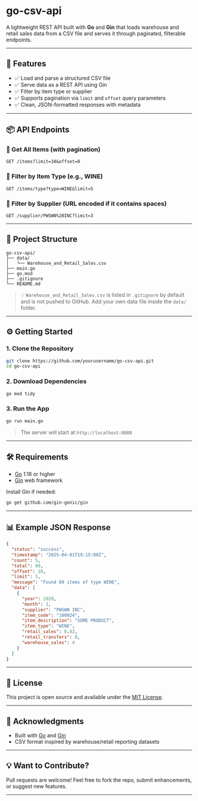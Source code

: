 
# go-csv-api

A lightweight REST API built with **Go** and **Gin** that loads warehouse and retail sales data from a CSV file and serves it through paginated, filterable endpoints.

---

## 🚀 Features

- ✅ Load and parse a structured CSV file  
- ✅ Serve data as a REST API using Gin  
- ✅ Filter by item type or supplier  
- ✅ Supports pagination via `limit` and `offset` query parameters  
- ✅ Clean, JSON-formatted responses with metadata  

---

## 📦 API Endpoints

### 🔹 Get All Items (with pagination)
```
GET /items?limit=10&offset=0
```

### 🔹 Filter by Item Type (e.g., WINE)
```
GET /items/type?type=WINE&limit=5
```

### 🔹 Filter by Supplier (URL encoded if it contains spaces)
```
GET /supplier/PWSWN%20INC?limit=3
```

---

## 📁 Project Structure

```
go-csv-api/
├── data/
│   └── Warehouse_and_Retail_Sales.csv
├── main.go
├── go.mod
├── .gitignore
└── README.md
```

> 💡 `Warehouse_and_Retail_Sales.csv` is listed in `.gitignore` by default and is not pushed to GitHub. Add your own data file inside the `data/` folder.

---

## ⚙️ Getting Started

### 1. Clone the Repository

```bash
git clone https://github.com/yourusername/go-csv-api.git
cd go-csv-api
```

### 2. Download Dependencies

```bash
go mod tidy
```

### 3. Run the App

```bash
go run main.go
```

> The server will start at `http://localhost:8080`

---

## 🛠 Requirements

- [Go](https://golang.org/dl/) 1.18 or higher  
- [Gin](https://github.com/gin-gonic/gin) web framework  

Install Gin if needed:

```bash
go get github.com/gin-gonic/gin
```

---

## 📊 Example JSON Response

```json
{
  "status": "success",
  "timestamp": "2025-04-01T19:15:00Z",
  "count": 5,
  "total": 89,
  "offset": 10,
  "limit": 5,
  "message": "Found 89 items of type WINE",
  "data": [
    {
      "year": 2020,
      "month": 1,
      "supplier": "PWSWN INC",
      "item_code": "100024",
      "item_description": "SOME PRODUCT",
      "item_type": "WINE",
      "retail_sales": 0.82,
      "retail_transfers": 0,
      "warehouse_sales": 4
    }
  ]
}
```

---

## 🧾 License

This project is open source and available under the [MIT License](LICENSE).

---

## 🙌 Acknowledgments

- Built with [Go](https://golang.org/) and [Gin](https://github.com/gin-gonic/gin)  
- CSV format inspired by warehouse/retail reporting datasets  

---

## 💡 Want to Contribute?

Pull requests are welcome! Feel free to fork the repo, submit enhancements, or suggest new features.

---
